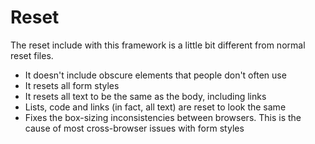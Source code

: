 # Reset

The reset include with this framework is a little bit different from normal reset files. 

* It doesn't include obscure elements that people don't often use
* It resets all form styles
* It resets all text to be the same as the body, including links
* Lists, code and links (in fact, all text) are reset to look the same
* Fixes the box-sizing inconsistencies between browsers. This is the cause of most cross-browser issues with form styles